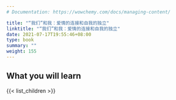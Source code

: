 ```yaml
---
# Documentation: https://wowchemy.com/docs/managing-content/

title: "“我们”和我：爱情的连接和自我的独立"
linktitle: "“我们”和我：爱情的连接和自我的独立"
date: 2021-07-17T19:55:46+08:00
type: book
summary: ""
weight: 155
---
```


<!--more-->

## What you will learn

{{< list_children >}}